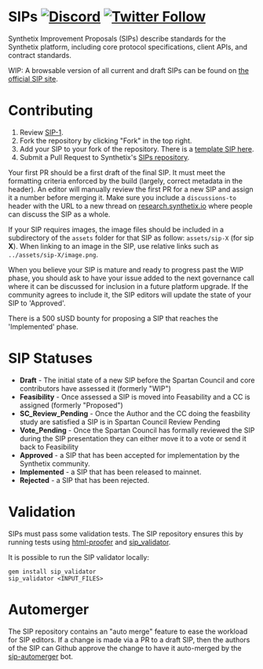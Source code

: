 # SIPs [![Discord](https://img.shields.io/discord/413890591840272394.svg?color=768AD4&label=discord&logo=https%3A%2F%2Fdiscordapp.com%2Fassets%2F8c9701b98ad4372b58f13fd9f65f966e.svg)](https://discordapp.com/channels/413890591840272394/) [![Twitter Follow](https://img.shields.io/twitter/follow/synthetix_io.svg?label=synthetix_io&style=social)](https://twitter.com/synthetix_io)

Synthetix Improvement Proposals (SIPs) describe standards for the Synthetix platform, including core protocol specifications, client APIs, and contract standards.

WIP: A browsable version of all current and draft SIPs can be found on [the official SIP site](https://sips.synthetix.io/).

# Contributing

1.  Review [SIP-1](sips/sip-1.md).
2.  Fork the repository by clicking "Fork" in the top right.
3.  Add your SIP to your fork of the repository. There is a [template SIP here](sip-x.md).
4.  Submit a Pull Request to Synthetix's [SIPs repository](https://github.com/synthetixio/SIPs).

Your first PR should be a first draft of the final SIP. It must meet the formatting criteria enforced by the build (largely, correct metadata in the header). An editor will manually review the first PR for a new SIP and assign it a number before merging it. Make sure you include a `discussions-to` header with the URL to a new thread on [research.synthetix.io](https://research.synthetix.io) where people can discuss the SIP as a whole.

If your SIP requires images, the image files should be included in a subdirectory of the `assets` folder for that SIP as follow: `assets/sip-X` (for sip **X**). When linking to an image in the SIP, use relative links such as `../assets/sip-X/image.png`.

When you believe your SIP is mature and ready to progress past the WIP phase, you should ask to have your issue added to the next governance call where it can be discussed for inclusion in a future platform upgrade. If the community agrees to include it, the SIP editors will update the state of your SIP to 'Approved'.

There is a 500 sUSD bounty for proposing a SIP that reaches the 'Implemented' phase.

# SIP Statuses


- **Draft** - The initial state of a new SIP before the Spartan Council and core contributors have assessed it (formerly "WIP")
- **Feasibility** - Once assessed a SIP is moved into Feasability and a CC is assigned  (formerly "Proposed")
- **SC_Review_Pending** - Once the Author and the CC doing the feasbility study are satisfied a SIP is in Spartan Council Review Pending
- **Vote_Pending** - Once the Spartan Council has formally reviewed the SIP during the SIP presentation they can either move it to a vote or send it back to Feasibility
- **Approved** - a SIP that has been accepted for implementation by the Synthetix community.
- **Implemented** - a SIP that has been released to mainnet.
- **Rejected** - a SIP that has been rejected.

# Validation

SIPs must pass some validation tests. The SIP repository ensures this by running tests using [html-proofer](https://rubygems.org/gems/html-proofer) and [sip_validator](https://rubygems.org/gems/sip_validator).

It is possible to run the SIP validator locally:

```
gem install sip_validator
sip_validator <INPUT_FILES>
```

# Automerger

The SIP repository contains an "auto merge" feature to ease the workload for SIP editors. If a change is made via a PR to a draft SIP, then the authors of the SIP can Github approve the change to have it auto-merged by the [sip-automerger](https://github.com/bakaoh/sip_automerger) bot.
